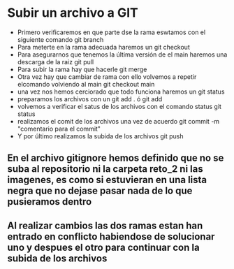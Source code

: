 # Subir un archivo a GIT
+ Primero verificaremos en que parte dse la rama eswtamos con el siguiente comando
git branch
+ Para meterte en la rama adecuada haremos un
git checkout <rama>
+ Para asegurarnos que tenemos la última versión de el main haremos una descarga de la raiz
git pull
+ Para subir la rama hay que hacerle
git merge
+ Otra vez hay que cambiar de rama con ello volvemos a repetir elcomando volviendo al main
git checkout main
+ una vez nos hemos cerciorado que todo funciona haremos un
git status
+ preparamos los archivos con un 
git add . ó git add <nombre de archivo>
+ volvemos a verificar el satus de los archivos con el comando status
git status
+ realizamos el comit de los archivos una vez de acuerdo
git commit -m "comentario para el commit"
+ Y por último realizamos la subida de los archivos
git push

## En el archivo gitignore hemos definido que no se suba al repositorio ni la carpeta reto_2 ni las imagenes, es como si estuvieran en una lista negra que no dejase pasar nada de lo que pusieramos dentro

## Al realizar cambios las dos ramas estan han entrado en conflicto habiendose de solucionar uno y despues el otro para continuar con la subida de los archivos